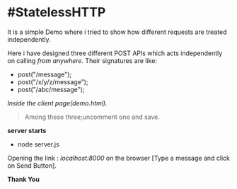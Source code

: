 

#StatelessHTTP
==================================================================================================

 It is a simple Demo where i tried to show how different requests are treated independently.

 Here i have designed three different POST APIs which acts independently on calling *from anywhere*.
 Their signatures are like:
- post("/message");
- post("/x/y/z/message");
- post("/abc/message");

*Inside the client page(demo.html).*
> <form action="/message" method="post">
> <form action="/x/y/z/message" method="post">
> <form action="/abc/message" method="post"> 
> Among these three;uncomment one  and save.


**server starts**
- node server.js

Opening the link : *localhost:8000* on the browser [Type a message and click on Send Button].

**Thank You**



